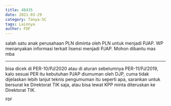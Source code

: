 ```yaml
---
title: 48435
date: 2021-03-29
category: Tanya-SC
tags: Lainnya
author: FDF
---
```


salah satu anak perusahaan PLN diminta oleh PLN untuk menjadi PJAP. WP menanyakan informasi terkait lisensi menjadi PJAP. Mohon dibantu mas mba

---

bisa dicek di PER-10/PJ/2020 atau di aturan sebelumnya PER-11/PJ/2019, kalo sesuai PER itu kebutuhan PJAP diumuman oleh DJP, cuma tidak dijelaskan lebih lanjut teknis pengumuman itu seperti apa, sarankan untuk bersurat ke Direktorat TIK saja, atau bisa lewat KPP minta diteruskan ke Direktorat TIK.

`FDF`
